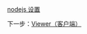 [nodejs 设置](/zh-CN/viewer/go.md ':include :type=markdown')

下一步：[Viewer（客户端）](/zh-CN/viewer/2legged/ui)
